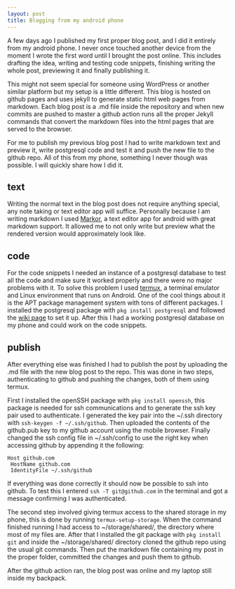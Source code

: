 ```yaml
---
layout: post
title: Blogging from my android phone
---
```


A few days ago I published my first proper blog post, and I did it entirely from my android phone. I never once touched another device from the moment I wrote the first word until I brought the post online. This includes drafting the idea, writing and testing code snippets, finishing writing the whole post, previewing it and finally publishing it.

This might not seem special for someone using WordPress or another similar platform but my setup is a little different. This blog is hosted on github pages and uses jekyll to generate static html web pages from markdown. Each blog post is a .md file inside the repository and when new commits are pushed to master a github action runs all the proper Jekyll commands that convert the markdown files into the html pages that are served to the browser.

For me to publish my previous blog post I had to write markdown text and preview it, write postgresql code and test it and push the new file to the github repo. All of this from my phone, something I never though was possible. I will quickly share how I did it.

## text
Writing the normal text in the blog post does not require anything special, any note taking or text editor app will suffice. Personally because I am writing markdown I used [Markor](https://github.com/gsantner/markor), a text editor app for android with great markdown support. It allowed me to not only write but preview what the rendered version would approximately look like.

## code
For the code snippets I needed an instance of a postgresql database to test all the code and make sure it worked properly and there were no major problems with it. To solve this problem I used [termux](https://termux.com/), a terminal emulator and Linux environment that runs on Android. One of the cool things about it is the APT package management system with tons of different packages. I installed the postgresql package with `pkg install postgresql` and followed the [wiki page](https://wiki.termux.com/wiki/Postgresql) to set it up. After this I had a working postgresql database on my phone and could work on the code snippets.


## publish
After everything else was finished I had to publish the post by uploading the .md file with the new blog post to the repo. This was done in two steps, authenticating to github and pushing the changes, both of them using termux.

First I installed the openSSH package with `pkg install openssh`, this package is needed for ssh communications and to generate the ssh key pair used to authenticate. I generated the key pair into the ~/.ssh directory with `ssh-keygen -f ~/.ssh/github`. Then uploaded the contents of the github.pub key to my github account using the mobile browser. Finally changed the ssh config file in ~/.ssh/config to use the right key when accessing github by appending it the following:
```
Host github.com
 HostName github.com
 IdentityFile ~/.ssh/github
```

If everything was done correctly it should now be possible to ssh into github. To test this I entered `ssh -T git@github.com` in the terminal and got a message confirming I was authenticated.

The second step involved giving termux access to the shared storage in my phone, this is done by running `termux-setup-storage`. When the command finished running I had access to ~/storage/shared/, the directory where most of my files are. After that I installed the git package with `pkg install git` and inside the ~/storage/shared/ directory cloned the github repo using the usual git commands. Then put the markdown file containing my post in the proper folder, committed the changes and push them to github.

After the github action ran, the blog post was online and my laptop still inside my backpack.